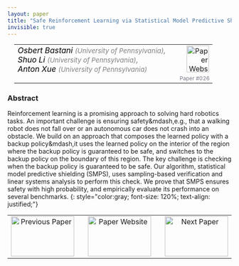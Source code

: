 ```yaml
---
layout: paper
title: "Safe Reinforcement Learning via Statistical Model Predictive Shielding"
invisible: true
---
```

<table width = "95%" style="padding-left: 15px; margin-left: auto; margin-right: 10px;">
<tr><td style = "vertical-align: top; padding-right: 25px;" rowspan="2">
<span style="color:black; font-size: 110%;"><i>
Osbert Bastani <span style="color:gray; font-size: 85%">(University of Pennsylvania)</span><span style="color:gray; font-size: 100%">,</span><br>  Shuo Li <span style="color:gray; font-size: 85%">(University of Pennsylvania)</span><span style="color:gray; font-size: 100%">,</span><br>  Anton Xue <span style="color:gray; font-size: 85%">(University of Pennsylvania)</span>
</i></span>
</td>
<td style="text-align: right;"><a href="http://www.roboticsproceedings.org/rss17/p026.pdf"><img src="{{ site.baseurl }}/images/paper_link.png" alt="Paper Website" width = "50"  height = "60"/></a><br>     </td>
</tr>
<tr>
<td style="color:#777789; text-align:right; font-size: 75%; margin-right:10px;">Paper&nbsp;#026</td>
</tr>
</table>


### Abstract
Reinforcement learning is a promising approach to solving hard robotics tasks. An important challenge is ensuring safety&mdash,e.g., that a walking robot does not fall over or an autonomous car does not crash into an obstacle. We build on an approach that composes the learned policy with a backup policy&mdash,it uses the learned policy on the interior of the region where the backup policy is guaranteed to be safe, and switches to the backup policy on the boundary of this region. The key challenge is checking when the backup policy is guaranteed to be safe. Our algorithm, statistical model predictive shielding (SMPS), uses sampling-based verification and linear systems analysis to perform this check. We prove that SMPS ensures safety with high probability, and empirically evaluate its performance on several benchmarks.
{: style="color:gray; font-size: 120%; text-align: justified;"}



<table width="100%">
 <tr>
    <td style="width: 30%; text-align: center;"><a href="{{ site.baseurl }}/program/papers/025/">
<img src="{{ site.baseurl }}/images/previous_icon.png"
       alt="Previous Paper" width = "142"  height = "90"/> 
</a> </td>
<td style="text-align: center;"><a href="{{ site.baseurl }}/program/papers">
<img src="{{ site.baseurl }}/images/overview_icon.png"
       alt="Paper Website" width = "142"  height = "90"/> 
</a> </td>
    <td style="width: 30%; text-align: center;"><a href="{{ site.baseurl }}/program/papers/027/">
    <img src="{{ site.baseurl }}/images/next_icon.png"
        alt="Next Paper" width = "142"  height = "90"/>
    </a></td>
</tr>
</table>